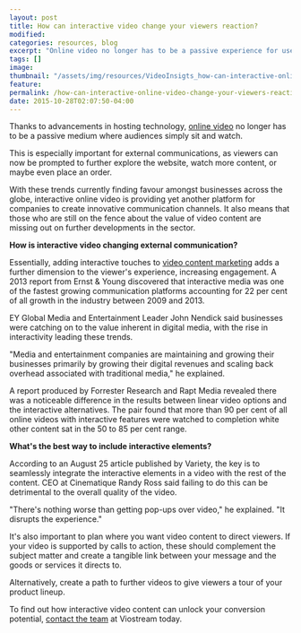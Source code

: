 ```yaml
---
layout: post
title: How can interactive video change your viewers reaction?
modified:
categories: resources, blog
excerpt: "Online video no longer has to be a passive experience for users. Here's how interactive features can transform this method of communication."
tags: []
image:
thumbnail: "/assets/img/resources/VideoInsigts_how-can-interactive-online-video-change-your-viewer-reaction.jpg"
feature:
permalink: /how-can-interactive-online-video-change-your-viewers-reactions
date: 2015-10-28T02:07:50-04:00
---
```


<input id="br-article-id" name="br-article-id" type="hidden" value="6020261" />

Thanks to advancements in hosting technology, <a href="http://viostream.com/platform/call-to-action/">online video</a> no longer has to be a passive medium where audiences simply sit and watch.

This is especially important for external communications, as viewers can now be prompted to further explore the website, watch more content, or maybe even place an order.

With these trends currently finding favour amongst businesses across the globe, interactive online video is providing yet another platform for companies to create innovative communication channels. It also means that those who are still on the fence about the value of video content are missing out on further developments in the sector.

<strong>How is interactive video changing external communication?</strong>

Essentially, adding interactive touches to <a href="http://viostream.com/marketing-communications/">video content marketing</a> adds a further dimension to the viewer's experience, increasing engagement. A 2013 report from Ernst &amp; Young discovered that interactive media was one of the fastest growing communication platforms accounting for 22 per cent of all growth in the industry between 2009 and 2013.

EY Global Media and Entertainment Leader John Nendick said businesses were catching on to the value inherent in digital media, with the rise in interactivity leading these trends.

"Media and entertainment companies are maintaining and growing their businesses primarily by growing their digital revenues and scaling back overhead associated with traditional media," he explained.

A report produced by Forrester Research and Rapt Media revealed there was a noticeable difference in the results between linear video options and the interactive alternatives. The pair found that more than 90 per cent of all online videos with interactive features were watched to completion white other content sat in the 50 to 85 per cent range.

<strong>What's the best way to include interactive elements?</strong>

According to an August 25 article published by Variety, the key is to seamlessly integrate the interactive elements in a video with the rest of the content. CEO at Cinematique Randy Ross said failing to do this can be detrimental to the overall quality of the video.

"There's nothing worse than getting pop-ups over video," he explained. "It disrupts the experience."

It's also important to plan where you want video content to direct viewers. If your video is supported by calls to action, these should complement the subject matter and create a tangible link between your message and the goods or services it directs to.

Alternatively, create a path to further videos to give viewers a tour of your product lineup.

To find out how interactive video content can unlock your conversion potential, <a href="http://viostream.com/general-enquiry/">contact the team</a> at Viostream today.